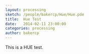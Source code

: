 ```yaml
---
layout: processing
sketch: /people/bakercp/Hue/Hue.pde
title:  Hue Test
date:   2014-02-11 23:00:00
categories: processing
author: bakercp
---
```


This is a HUE test.

